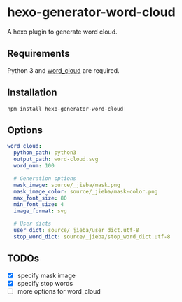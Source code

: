 # hexo-generator-word-cloud

A hexo plugin to generate word cloud.

## Requirements

Python 3 and [word_cloud](https://github.com/amueller/word_cloud) are required.

## Installation

```
npm install hexo-generator-word-cloud
```

## Options

```yml
word_cloud:
  python_path: python3
  output_path: word-cloud.svg
  word_num: 100

  # Generation options
  mask_image: source/_jieba/mask.png
  mask_image_color: source/_jieba/mask-color.png
  max_font_size: 80
  min_font_size: 4
  image_format: svg

  # User dicts
  user_dict: source/_jieba/user_dict.utf-8
  stop_word_dict: source/_jieba/stop_word_dict.utf-8
```

## TODOs

- [x] specify mask image
- [x] specify stop words
- [ ] more options for word_cloud
